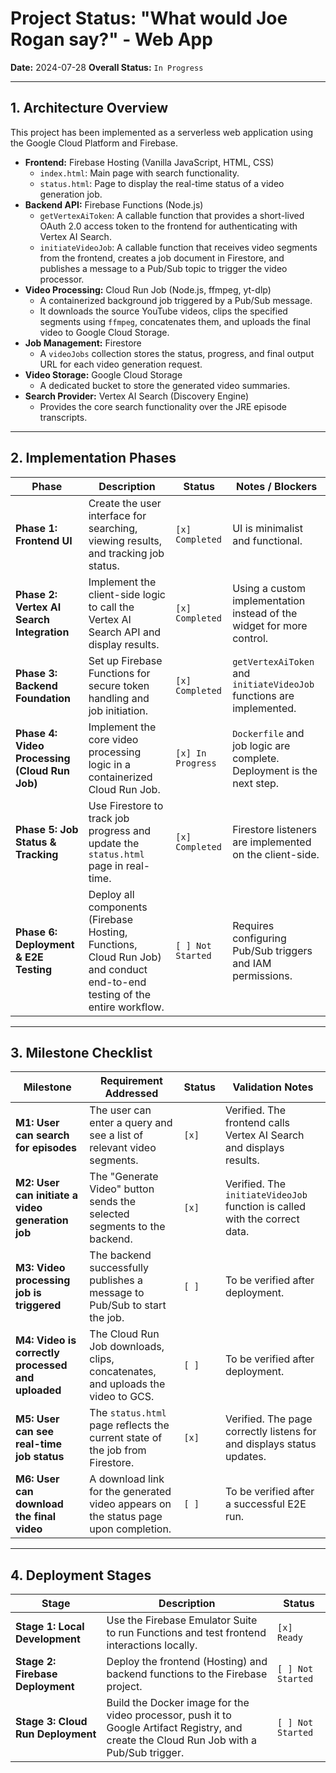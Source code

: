 # Project Status: "What would Joe Rogan say?" - Web App

**Date:** 2024-07-28
**Overall Status:** `In Progress`

---

## 1. Architecture Overview

This project has been implemented as a serverless web application using the Google Cloud Platform and Firebase.

-   **Frontend:** Firebase Hosting (Vanilla JavaScript, HTML, CSS)
    -   `index.html`: Main page with search functionality.
    -   `status.html`: Page to display the real-time status of a video generation job.
-   **Backend API:** Firebase Functions (Node.js)
    -   `getVertexAiToken`: A callable function that provides a short-lived OAuth 2.0 access token to the frontend for authenticating with Vertex AI Search.
    -   `initiateVideoJob`: A callable function that receives video segments from the frontend, creates a job document in Firestore, and publishes a message to a Pub/Sub topic to trigger the video processor.
-   **Video Processing:** Cloud Run Job (Node.js, ffmpeg, yt-dlp)
    -   A containerized background job triggered by a Pub/Sub message.
    -   It downloads the source YouTube videos, clips the specified segments using `ffmpeg`, concatenates them, and uploads the final video to Google Cloud Storage.
-   **Job Management:** Firestore
    -   A `videoJobs` collection stores the status, progress, and final output URL for each video generation request.
-   **Video Storage:** Google Cloud Storage
    -   A dedicated bucket to store the generated video summaries.
-   **Search Provider:** Vertex AI Search (Discovery Engine)
    -   Provides the core search functionality over the JRE episode transcripts.

---

## 2. Implementation Phases

| Phase                                      | Description                                                                                                                                                            | Status            | Notes / Blockers                                                                 |
| ------------------------------------------ | ---------------------------------------------------------------------------------------------------------------------------------------------------------------------- | ----------------- | -------------------------------------------------------------------------------- |
| **Phase 1: Frontend UI**                   | Create the user interface for searching, viewing results, and tracking job status.                                                                                     | `[x] Completed`   | UI is minimalist and functional.                                                 |
| **Phase 2: Vertex AI Search Integration**  | Implement the client-side logic to call the Vertex AI Search API and display results.                                                                                  | `[x] Completed`   | Using a custom implementation instead of the widget for more control.            |
| **Phase 3: Backend Foundation**            | Set up Firebase Functions for secure token handling and job initiation.                                                                                                | `[x] Completed`   | `getVertexAiToken` and `initiateVideoJob` functions are implemented.             |
| **Phase 4: Video Processing (Cloud Run Job)**| Implement the core video processing logic in a containerized Cloud Run Job.                                                                                            | `[x] In Progress` | `Dockerfile` and job logic are complete. Deployment is the next step.            |
| **Phase 5: Job Status & Tracking**         | Use Firestore to track job progress and update the `status.html` page in real-time.                                                                                    | `[x] Completed`   | Firestore listeners are implemented on the client-side.                          |
| **Phase 6: Deployment & E2E Testing**      | Deploy all components (Firebase Hosting, Functions, Cloud Run Job) and conduct end-to-end testing of the entire workflow.                                              | `[ ] Not Started` | Requires configuring Pub/Sub triggers and IAM permissions.                       |

---

## 3. Milestone Checklist

| Milestone                                        | Requirement Addressed                                                              | Status  | Validation Notes                                                              |
| ------------------------------------------------ | ---------------------------------------------------------------------------------- | ------- | ----------------------------------------------------------------------------- |
| **M1: User can search for episodes**             | The user can enter a query and see a list of relevant video segments.              | `[x]`   | Verified. The frontend calls Vertex AI Search and displays results.           |
| **M2: User can initiate a video generation job** | The "Generate Video" button sends the selected segments to the backend.            | `[x]`   | Verified. The `initiateVideoJob` function is called with the correct data.    |
| **M3: Video processing job is triggered**        | The backend successfully publishes a message to Pub/Sub to start the job.          | `[ ]`   | To be verified after deployment.                                              |
| **M4: Video is correctly processed and uploaded**| The Cloud Run Job downloads, clips, concatenates, and uploads the video to GCS.    | `[ ]`   | To be verified after deployment.                                              |
| **M5: User can see real-time job status**        | The `status.html` page reflects the current state of the job from Firestore.       | `[x]`   | Verified. The page correctly listens for and displays status updates.         |
| **M6: User can download the final video**        | A download link for the generated video appears on the status page upon completion.| `[ ]`   | To be verified after a successful E2E run.                                    |

---

## 4. Deployment Stages

| Stage                           | Description                                                                                                                                                           | Status            |
| ------------------------------- | --------------------------------------------------------------------------------------------------------------------------------------------------------------------- | ----------------- |
| **Stage 1: Local Development**  | Use the Firebase Emulator Suite to run Functions and test frontend interactions locally.                                                                              | `[x] Ready`       |
| **Stage 2: Firebase Deployment**| Deploy the frontend (Hosting) and backend functions to the Firebase project.                                                                                          | `[ ] Not Started` |
| **Stage 3: Cloud Run Deployment** | Build the Docker image for the video processor, push it to Google Artifact Registry, and create the Cloud Run Job with a Pub/Sub trigger.                             | `[ ] Not Started` |